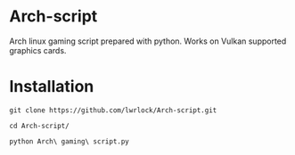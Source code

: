 # Arch-script
Arch linux gaming script prepared with python. Works on Vulkan supported graphics cards.
# Installation
`git clone https://github.com/lwrlock/Arch-script.git`

`cd Arch-script/`

`python Arch\ gaming\ script.py`
